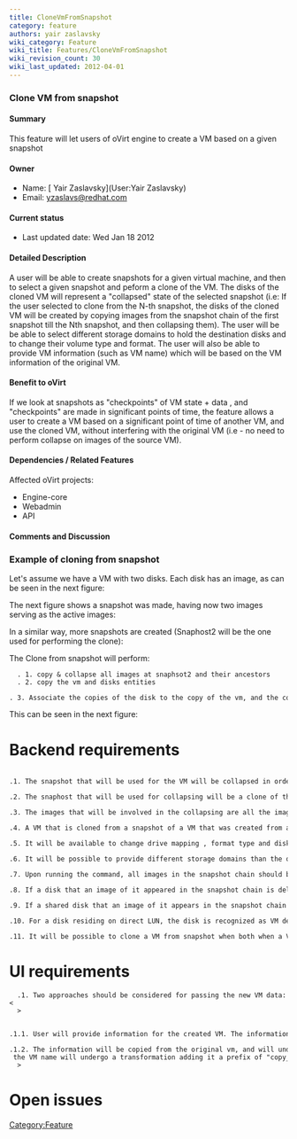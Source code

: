 ```yaml
---
title: CloneVmFromSnapshot
category: feature
authors: yair zaslavsky
wiki_category: Feature
wiki_title: Features/CloneVmFromSnapshot
wiki_revision_count: 30
wiki_last_updated: 2012-04-01
---
```


### Clone VM from snapshot

#### Summary

This feature will let users of oVirt engine to create a VM based on a given snapshot

#### Owner

*   Name: [ Yair Zaslavsky](User:Yair Zaslavsky)
*   Email: <yzaslavs@redhat.com>

#### Current status

*   Last updated date: Wed Jan 18 2012

#### Detailed Description

A user will be able to create snapshots for a given virtual machine, and then to select a given snapshot and peform a clone of the VM.
The disks of the cloned VM will represent a "collapsed" state of the selected snapshot
(i.e: If the user selected to clone from the N-th snapshot, the disks of the cloned VM will be created by copying images from the snapshot chain of the first snapshot till the Nth snapshot, and then collapsing them).
The user will be be able to select different storage domains to hold the destination disks and to change their volume type and format.
The user will also be able to provide VM information (such as VM name) which will be based on the VM information of the original VM.

#### Benefit to oVirt

If we look at snapshots as "checkpoints" of VM state + data , and "checkpoints" are made in significant points of time, the feature allows a user to create a VM based on a significant point of time of another VM, and use the cloned VM, without interfering with the original VM (i.e - no need to perform collapse on images of the source VM).

#### Dependencies / Related Features

Affected oVirt projects:

*   Engine-core
*   Webadmin
*   API

#### Comments and Discussion

### Example of cloning from snapshot

Let's assume we have a VM with two disks. Each disk has an image, as can be seen in the next figure:

The next figure shows a snapshot was made, having now two images serving as the active images:

In a similar way, more snapshots are created (Snaphost2 will be the one used for performing the clone):

The Clone from snapshot will perform:

      . 1. copy & collapse all images at snaphsot2 and their ancestors
      . 2. copy the vm and disks entities
      . 3. Associate the copies of the disk to the copy of the vm, and the collpased images to the copied disks

This can be seen in the next figure:

# Backend requirements

      .1. The snapshot that will be used for the VM will be collapsed in order to have the full data on disk required for a correct execution of the VM.
      .2. The snaphost that will be used for collapsing will be a clone of the original snapshot. This is required in order to let the VM that is originally associated with the snapshot continue to be associated with it.
      .3. The images that will be involved in the collapsing are all the images associated with the copy of the given snapshot, and their ancestors (direct and indirect parents).
      .4. A VM that is cloned from a snapshot of a VM that was created from a template, will not be associated with that template.
      .5. It will be available to change drive mapping , format type and disk types for the cloned disks.
      .6. It will be possible to provide different storage domains than the original ones used for the original VM to store the disks.
      .7. Upon running the command, all images in the snapshot chain should be locked.
      .8. If a disk that an image of it appeared in the snapshot chain is deleted, upon clone vm from snapshot, the images of the disk will not be copied (the cloned VM will not have a copy of the disk) and a proper event should be logged.
      .9. If a shared disk that an image of it appears in the snapshot chain becomes non shared after snapshot is performed, the clone will not contain a copy of the disk
      .10. For a disk residing on direct LUN, the disk is recognized as VM device, and should be copied as VM device as a part of copying all other VM devices of the source VM
      .11. It will be possible to clone a VM from snapshot when both when a VM is up or down (or in any state in which the relevant images are not locked and available for copying).

# UI requirements

      .1. Two approaches should be considered for passing the new VM data:<
      >

      .1.1. User will provide information for the created VM. The information will be based on VM configuration retrieved from the snapshot. The VM configuration (including the disks information) should be displayed for the user, so he will be able to use it as a basis for the VM configuration passed to the clone command.
      .1.2. The information will be copied from the original vm, and will undergo some transformation in the fields that should be changed (i.e - the VM name will undergo a transformation adding it a prefix of "copy_of_" at the target VM). <
      >

# Open issues

<Category:Feature>

